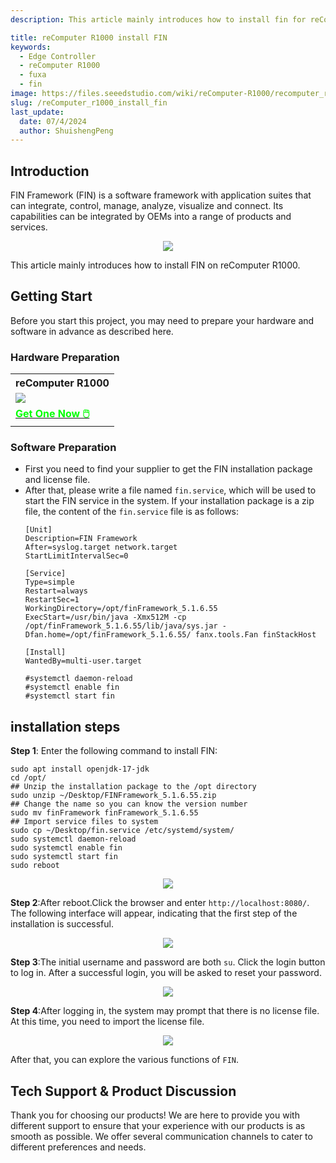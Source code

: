 ```yaml
---
description: This article mainly introduces how to install fin for reComputer R1000

title: reComputer R1000 install FIN
keywords:
  - Edge Controller
  - reComputer R1000
  - fuxa
  - fin
image: https://files.seeedstudio.com/wiki/reComputer-R1000/recomputer_r_images/01.png
slug: /reComputer_r1000_install_fin
last_update:
  date: 07/4/2024
  author: ShuishengPeng
---
```


## Introduction 
FIN Framework (FIN) is a software framework with application suites that can integrate, control, manage, analyze, visualize and connect. Its capabilities can be integrated by OEMs into a range of products and services.

<center><img width={600} src="https://files.seeedstudio.com/wiki/reComputer-R1000/fin/FIN_framework.png" /></center>


This article mainly introduces how to install FIN on reComputer R1000.

## Getting Start

Before you start this project, you may need to prepare your hardware and software in advance as described here.

### Hardware Preparation

<div class="table-center">
	<table class="table-nobg">
    <tr class="table-trnobg">
      <th class="table-trnobg">reComputer R1000</th>
		</tr>
    <tr class="table-trnobg"></tr>
		<tr class="table-trnobg">
			<td class="table-trnobg"><div style={{textAlign:'center'}}><img src="https://files.seeedstudio.com/wiki/reComputer-R1000/recomputer_r_images/01.png" style={{width:300, height:'auto'}}/></div></td>
		</tr>
    <tr class="table-trnobg"></tr>
		<tr class="table-trnobg">
			<td class="table-trnobg"><div class="get_one_now_container" style={{textAlign: 'center'}}><a class="get_one_now_item" href="https://www.seeedstudio.com/reComputer-R1025-10-p-5895.html">
              <strong><span><font color={'FFFFFF'} size={"4"}> Get One Now 🖱️</font></span></strong>
          </a></div></td>
        </tr>
    </table>
    </div>

### Software Preparation

* First you need to find your supplier to get the FIN installation package and license file.
* After that, please write a file named `fin.service`, which will be used to start the FIN service in the system. If your installation package is a zip file, the content of the `fin.service` file is as follows:
  ```shell
  [Unit]
  Description=FIN Framework
  After=syslog.target network.target
  StartLimitIntervalSec=0

  [Service]
  Type=simple
  Restart=always
  RestartSec=1
  WorkingDirectory=/opt/finFramework_5.1.6.55
  ExecStart=/usr/bin/java -Xmx512M -cp /opt/finFramework_5.1.6.55/lib/java/sys.jar -Dfan.home=/opt/finFramework_5.1.6.55/ fanx.tools.Fan finStackHost

  [Install]
  WantedBy=multi-user.target

  #systemctl daemon-reload
  #systemctl enable fin
  #systemctl start fin
  ```

## installation steps
**Step 1**: Enter the following command to install FIN:
  ```shell
  sudo apt install openjdk-17-jdk
  cd /opt/
  ## Unzip the installation package to the /opt directory
  sudo unzip ~/Desktop/FINFramework_5.1.6.55.zip
  ## Change the name so you can know the version number
  sudo mv finFramework finFramework_5.1.6.55
  ## Import service files to system
  sudo cp ~/Desktop/fin.service /etc/systemd/system/
  sudo systemctl daemon-reload
  sudo systemctl enable fin
  sudo systemctl start fin
  sudo reboot
  ```
  <center><img width={600} src="https://files.seeedstudio.com/wiki/reComputer-R1000/fin/install_fin.gif" /></center>

**Step 2**:After reboot.Click the browser and enter `http://localhost:8080/`. The following interface will appear, indicating that the first step of the installation is successful.

<center><img width={600} src="https://files.seeedstudio.com/wiki/reComputer-R1000/fin/login.png" /></center>

**Step 3**:The initial username and password are both `su`. Click the login button to log in. After a successful login, you will be asked to reset your password.

<center><img width={600} src="https://files.seeedstudio.com/wiki/reComputer-R1000/fin/change_passwd.gif" /></center>

**Step 4**:After logging in, the system may prompt that there is no license file. At this time, you need to import the license file.

<center><img width={600} src="https://files.seeedstudio.com/wiki/reComputer-R1000/fin/add_license.gif" /></center>


After that, you can explore the various functions of `FIN`.

## Tech Support & Product Discussion

Thank you for choosing our products! We are here to provide you with different support to ensure that your experience with our products is as smooth as possible. We offer several communication channels to cater to different preferences and needs.

<div class="button_tech_support_container">
<a href="https://forum.seeedstudio.com/" class="button_forum"></a> 
<a href="https://www.seeedstudio.com/contacts" class="button_email"></a>
</div>

<div class="button_tech_support_container">
<a href="https://discord.gg/eWkprNDMU7" class="button_discord"></a> 
<a href="https://github.com/Seeed-Studio/wiki-documents/discussions/69" class="button_discussion"></a>
</div>
